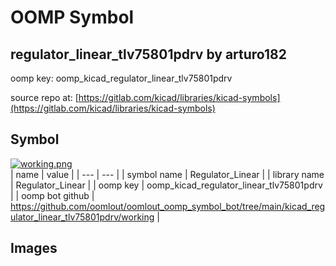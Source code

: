 # OOMP Symbol  
## regulator_linear_tlv75801pdrv  by arturo182  
  
oomp key: oomp_kicad_regulator_linear_tlv75801pdrv  
  
source repo at: [https://gitlab.com/kicad/libraries/kicad-symbols](https://gitlab.com/kicad/libraries/kicad-symbols)  
## Symbol  
  
[![working.png](working_600.png)](working.png)  
| name | value | 
| --- | --- | 
| symbol name | Regulator_Linear | 
| library name | Regulator_Linear | 
| oomp key | oomp_kicad_regulator_linear_tlv75801pdrv | 
| oomp bot github | https://github.com/oomlout/oomlout_oomp_symbol_bot/tree/main/kicad_regulator_linear_tlv75801pdrv/working | 
## Images  
